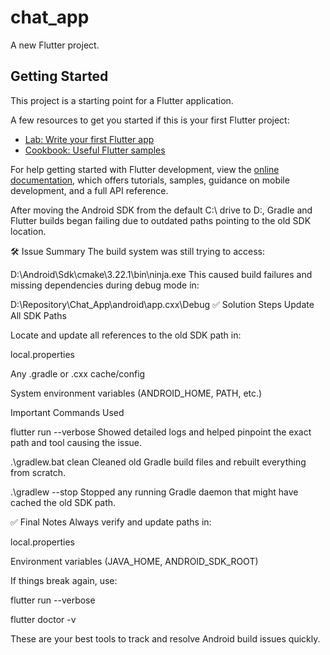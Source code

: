 # chat_app

A new Flutter project.

## Getting Started

This project is a starting point for a Flutter application.

A few resources to get you started if this is your first Flutter project:

- [Lab: Write your first Flutter app](https://docs.flutter.dev/get-started/codelab)
- [Cookbook: Useful Flutter samples](https://docs.flutter.dev/cookbook)

For help getting started with Flutter development, view the
[online documentation](https://docs.flutter.dev/), which offers tutorials,
samples, guidance on mobile development, and a full API reference.


After moving the Android SDK from the default C:\ drive to D:\, Gradle and Flutter builds began failing due to outdated paths pointing to the old SDK location.

🛠️ Issue Summary
The build system was still trying to access:

D:\Android\Sdk\cmake\3.22.1\bin\ninja.exe
This caused build failures and missing dependencies during debug mode in:


D:\Repository\Chat_App\android\app\.cxx\Debug
✅ Solution Steps
Update All SDK Paths

Locate and update all references to the old SDK path in:

local.properties

Any .gradle or .cxx cache/config

System environment variables (ANDROID_HOME, PATH, etc.)

Important Commands Used

flutter run --verbose
Showed detailed logs and helped pinpoint the exact path and tool causing the issue.

.\gradlew.bat clean
Cleaned old Gradle build files and rebuilt everything from scratch.

.\gradlew --stop
Stopped any running Gradle daemon that might have cached the old SDK path.

✅ Final Notes
Always verify and update paths in:

local.properties

Environment variables (JAVA_HOME, ANDROID_SDK_ROOT)

If things break again, use:

flutter run --verbose

flutter doctor -v

These are your best tools to track and resolve Android build issues quickly.